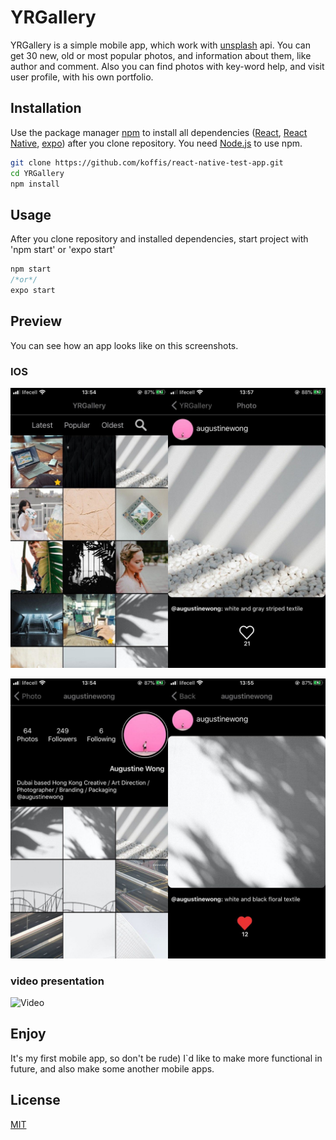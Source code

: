 # YRGallery

YRGallery is a simple mobile app, which work with [unsplash](https://unsplash.com/) api. You can get 30 new, old or most popular photos, and information about them, like author and comment. Also you can find photos with key-word help, and visit user profile, with his own portfolio.

## Installation

Use the package manager [npm](https://www.npmjs.com/) to install all dependencies ([React](https://reactjs.org/), [React Native](https://reactnative.dev/), [expo](https://expo.io/)) after you clone repository. You need [Node.js](https://nodejs.org/uk/) to use npm.

```bash
git clone https://github.com/koffis/react-native-test-app.git
cd YRGallery
npm install 
```

## Usage

After you clone repository and installed dependencies, start project with 'npm start' or 'expo start' 

```node.js
npm start
/*or*/
expo start
```
## Preview
You can see how an app looks like on this screenshots.

### IOS
![Android](YRGallery/src/common/img/ios2.jpg)

![iOS](YRGallery/src/common/img/ios1.jpg)

### video presentation 
![Video](YRGallery/src/common/img/iosVideo.gif)

## Enjoy
It's my first mobile app, so don't be rude)
I`d like to make more functional in future, and also make some another mobile apps.

## License
[MIT](https://choosealicense.com/licenses/mit/)
